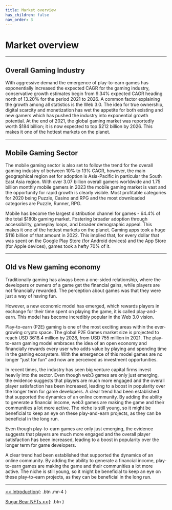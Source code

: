 ```yaml
---
title: Market overview
has_children: false
nav_order: 3
---
```


# Market overview

---

## Overall Gaming Industry

With aggressive demand the emergence of play-to-earn games has exponentially increased the expected CAGR for the gaming industry, conservative growth estimates begin from 9.34% expected CAGR heading north of 13.20% for the period 2021 to 2026. A common factor explaining the growth among all statistics is the Web 3.0. The idea for true ownership, digital scarcity and monetization has wet the appetite for both existing and new gamers which has pushed the industry into exponential growth potential. At the end of 2021, the global gaming market was reportedly worth $184 billion; it is now expected to top $212 billion by 2026. This makes it one of the hottest markets on the planet.

---

## Mobile Gaming Sector

The mobile gaming sector is also set to follow the trend for the overall gaming industry of between 10% to 13% CAGR, however, the main geographical region set for adoption is Asia-Pacific in particular the South East Asia region.  With over 3.07 billion overall gamers worldwide and 1.75 billion monthly mobile gamers in 2023 the mobile gaming market is vast and the opportunity for rapid growth is clearly visible.  Most profitable categories for 2020 being Puzzle, Casino and RPG and the most downloaded categories are Puzzle, Runner, RPG.

Mobile has become the largest distribution channel for games - 64.4% of the total $180b gaming market. Fostering broader adoption through accessibility, gameplay loops, and broader demographic appeal. This makes it one of the hottest markets on the planet. Gaming apps took a huge $116 billion of that amount in 2022. This implied that, for every dollar that was spent on the Google Play Store (for Android devices) and the App Store (for Apple devices), games took a hefty 70% of it.

---

## Old vs New gaming economy

Traditionally gaming has always been a one-sided relationship, where the developers or owners of a game get the financial gains, while players are not financially rewarded. The perception about games was that they were just a way of having fun.

However, a new economic model has emerged, which rewards players in exchange for their time spent on playing the game, it is called play-and-earn. This model has become incredibly popular in the Web 3.0 vision.

Play-to-earn (P2E) gaming is one of the most exciting areas within the ever-growing crypto space. The global P2E Games market size is projected to reach USD 3618.4 million by 2028, from USD 755 million in 2021. The play-to-earn gaming model embraces the idea of an open economy and financially rewards every user who adds value by playing and spending time in the gaming ecosystem. With the emergence of this model games are no longer “just for fun” and now are perceived as investment opportunities.

In recent times, the industry has seen big venture capital firms invest heavily into the sector. Even though web3 games are only just emerging, the evidence suggests that players are much more engaged and the overall player satisfaction has been increased, leading to a boost in popularity over the longer term for game developers.
A clear trend had been established that supported the dynamics of an online community. By adding the ability to generate a financial income, web3 games are making the game and their communities a lot more active. The niche is still young, so it might be beneficial to keep an eye on these play-and-earn projects, as they can be beneficial in the long run.

Even though play-to-earn games are only just emerging, the evidence suggests that players are much more engaged and the overall player satisfaction has been increased, leading to a boost in popularity over the longer term for game developers.

A clear trend had been established that supported the dynamics of an online community. By adding the ability to generate a financial income, play-to-earn games are making the game and their communities a lot more active. The niche is still young, so it might be beneficial to keep an eye on these play-to-earn projects, as they can be beneficial in the long run.

---

[<< Introduction](https://sugarverse.github.io/){: .btn .mr-4 }
<!-- [Sugar metaverse elements and NFTs >>](https://sugarverse.github.io/3_metaverse.html){: .btn } -->
[Sugar Bear NFTs >>](https://sugarverse.github.io/3_nfts.html){: .btn }
